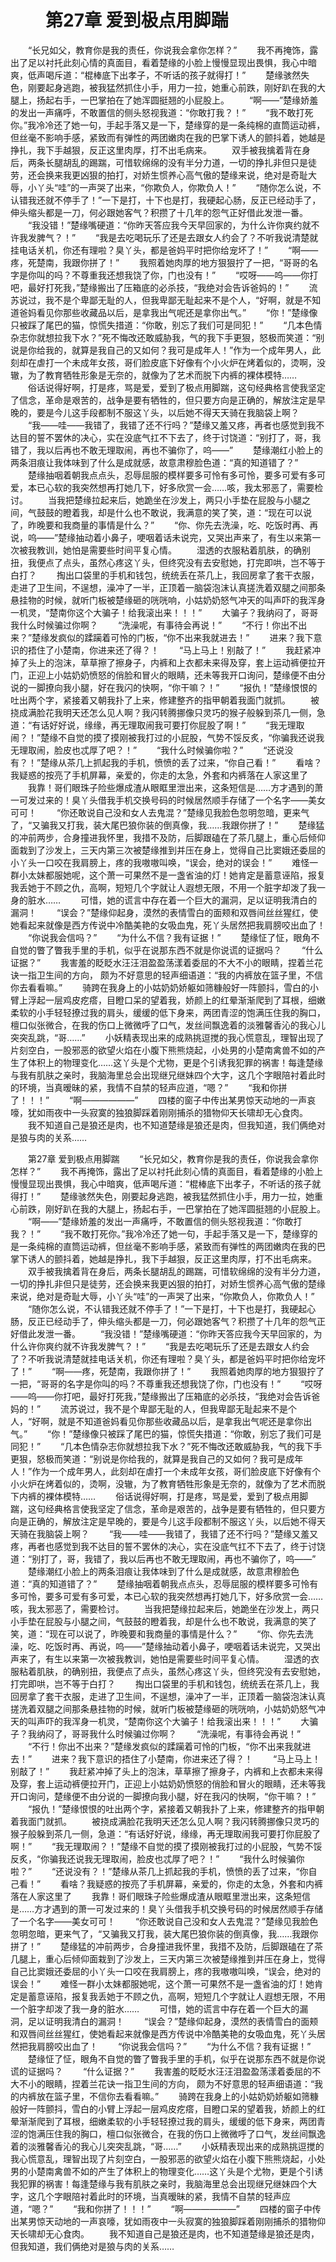 # 　　第27章 爱到极点用脚踹
　　“长兄如父，教育你是我的责任，你说我会拿你怎样？”
　　我不再掩饰，露出了足以衬托此刻心情的真面目，看着楚缘的小脸上慢慢显现出畏惧，我心中暗爽，低声喝斥道：“棍棒底下出孝子，不听话的孩子就得打！”
　　楚缘骇然失色，刚要起身逃跑，被我猛然抓住小手，用力一拉，她重心前跌，刚好趴在我的大腿上，扬起右手，一巴掌拍在了她浑圆挺翘的小屁股上。
　　“啊——”楚缘娇羞的发出一声痛呼，不敢置信的侧头怒视我道：“你敢打我？！”
　　“我不敢打死你。”我冷冷还了她一句，手起手落又是一下，楚缘穿的是一条纯棉的直筒运动裤，但丝毫不影响手感，紧致而有弹性的两团嫩肉在我的巴掌下诱人的颤抖着，她越是挣扎，我下手越狠，反正这里肉厚，打不出毛病来。
　　双手被我擒着背在身后，两条长腿胡乱的踢踹，可惜软绵绵的没有半分力道，一切的挣扎非但只是徒劳，还会换来我更凶狠的拍打，对娇生惯养心高气傲的楚缘来说，绝对是奇耻大辱，小丫头“哇”的一声哭了出来，“你欺负人，你欺负人！”
　　“随你怎么说，不认错我还就不停手了！”一下是打，十下也是打，我硬起心肠，反正已经动手了，伸头缩头都是一刀，何必跟她客气？积攒了十几年的怨气正好借此发泄一番。
　　“我没错！”楚缘嘴硬道：“你昨天答应我今天早回家的，为什么许你爽约就不许我发脾气？！”
　　“我是去吃喝玩乐了还是去跟女人约会了？不听我说清楚就挂电话关机，你还有理啦？臭丫头，都是爸妈平时把你给宠坏了！”
　　“啊——疼，死楚南，我跟你拼了！”
　　我照着她肉厚的地方狠狠拧了一把，“哥哥的名字是你叫的吗？不尊重我还想我饶了你，门也没有！”
　　“哎呀——呜——你打吧，最好打死我，”楚缘搬出了压箱底的必杀技，“我绝对会告诉爸妈的！”
　　流苏说过，我不是个卑鄙无耻的人，但我卑鄙无耻起来不是个人，“好啊，就是不知道爸妈看见你那些收藏品以后，是拿我出气呢还是拿你出气。”
　　“你！”楚缘像只被踩了尾巴的猫，惊慌失措道：“你敢，别忘了我们可是同犯！”
　　“几本色情杂志你就想拉我下水？”死不悔改还敢威胁我，气的我下手更狠，怒极而笑道：“别说是你给我的，就算是我自己的又如何？我可是成年人！”作为一个成年男人，此刻却在虐打一个未成年女孩，哥们脸皮底下好像有个小火炉在烤着似的，烫啊，没辙，为了教育牺牲形象是无奈的，就像为了艺术而脱下内裤的裸体模特……
　　俗话说得好啊，打是疼，骂是爱，爱到了极点用脚踹，这句经典格言使我坚定了信念，革命是艰苦的，战争是要有牺牲的，但只要方向是正确的，解放注定是早晚的，要是今儿这手段都制不服这丫头，以后她不得天天骑在我脑袋上啊？
　　“我——哇——我错了，我错了还不行吗？”楚缘又羞又疼，再者也感觉到我不达目的誓不罢休的决心，实在没底气扛不下去了，终于讨饶道：“别打了，哥，我错了，我以后再也不敢无理取闹，再也不骗你了，呜——”
　　楚缘潮红小脸上的两条泪痕让我体味到了什么是成就感，故意肃穆脸色道：“真的知道错了？”
　　楚缘抽咽着朝我点点头，忍辱屈服的模样要多可怜有多可怜，要多可爱有多可爱，本已心软的我突然想再打她几下，好多欣赏一会……咳，我太邪恶了，需要检讨。
　　当我把楚缘拉起来后，她跪坐在沙发上，两只小手垫在屁股与小腿之间，气鼓鼓的瞪着我，却是什么也不敢说，我满意的笑了笑，道：“现在可以说了，昨晚要和我商量的事情是什么？”
　　“你、你先去洗澡，吃、吃饭时再、再说，呜——”楚缘抽动着小鼻子，哽咽着话未说完，又哭出声来了，有生以来第一次被我教训，她怕是需要些时间平复心情。
　　湿透的衣服粘着肌肤，的确别扭，我便点了点头，虽然心疼这丫头，但终究没有去安慰她，打完即哄，岂不等于白打？
　　掏出口袋里的手机和钱包，统统丢在茶几上，我回房拿了套干衣服，走进了卫生间，不逞想，澡冲了一半，正顶着一脑袋泡沫认真搓洗着双腿之间那条悬挂物的时候，就听门板被楚缘砸的咣咣响，小姑奶奶怒气冲天的叫声吓的我浑身一机灵，“楚南你这个大骗子！给我滚出来！！！”
　　大骗子？我纳闷了，哥哥我什么时候骗过你啊？
　　“洗澡呢，有事待会再说！”
　　“不行！你出不出来？”楚缘发疯似的蹂躏着可怜的门板，“你不出来我就进去！”
　　进来？我下意识的捂住了小楚南，你进来还了得？！
　　“马上马上！别敲了！”
　　我赶紧冲掉了头上的泡沫，草草擦了擦身子，内裤和上衣都未来得及穿，套上运动裤便拉开门，正迎上小姑奶奶愤怒的俏脸和冒火的眼睛，还未等我开口询问，楚缘便不由分说的一脚撩向我小腿，好在我闪的快啊，“你干嘛？！”
　　“报仇！”楚缘恨恨的吐出两个字，紧接着又朝我扑了上来，修建整齐的指甲朝着我面门就抓。
　　被挠成满脸花我明天还怎么见人啊？我闪转腾挪像只灵巧的猴子般躲到茶几一侧，急道：“有话好好说，缘缘，再无理取闹我可要打你屁股了啊！”
　　“我无理取闹？！”楚缘不自觉的摸了摸刚被我打过的小屁股，气势不馁反炙，“你骗我还说我无理取闹，脸皮也忒厚了吧？！”
　　“我什么时候骗你啦？”
　　“还说没有？！”楚缘从茶几上抓起我的手机，愤愤的丢了过来，“你自己看！”
　　看啥？我疑惑的按亮了手机屏幕，亲爱的，你走的太急，外套和内裤落在人家这里了
　　我靠！哥们眼珠子险些爆成渣从眼眶里泄出来，这条短信是……方才遇到的萧一可发过来的！臭丫头借我手机交换号码的时候居然顺手存储了一个名字——美女可可！
　　“你还敢说自己没和女人去鬼混？”楚缘见我脸色忽明忽暗，更来气了，“又骗我又打我，装大尾巴狼你装的倒真像，我……我跟你拼了！”
　　楚缘猛的冲前两步，合身撞进我怀里，我措不及防，后脚跟磕在了茶几腿上，重心后倾仰面栽到了沙发上，三天内第三次被楚缘推到并压在身上，觉得自己比窦娥还委屈的小丫头一口咬在我肩膀上，疼的我嗷嗷叫唤，“误会，绝对的误会！”
　　难怪一群小太妹都服她呢，这个萧一可果然不是一盏省油的灯！她肯定是蓄意诬陷，报复我丢她于不顾之仇，高啊，短短几个字就让人遐想无限，不用一个脏字却泼了我一身的脏水……
　　可惜，她的谎言中存在着一个巨大的漏洞，足以证明我清白的漏洞！
　　“误会？”楚缘仰起身，漠然的表情雪白的面颊和双唇间丝丝猩红，使她看起来就像是西方传说中冷酷美艳的女吸血鬼，死丫头居然把我肩膀咬出血了！
　　“你说我会信吗？”
　　“为什么不信？我有证据！”
　　楚缘怔了怔，眼角不自觉的瞥了瞥我手里的手机，似乎在说那东西不就是你说谎的证据吗？
　　“什么证据？”
　　我害羞的眨眨水汪汪泪盈盈荡漾着委屈的不大不小的眼睛，捏着兰花诀一指卫生间的方向， 颇为不好意思的轻声细语道：“我的内裤放在篮子里，不信你去看看嘛。”
　　骑跨在我身上的小姑奶奶娇躯如筛糠般好一阵颤抖，雪白的小臂上浮起一层鸡皮疙瘩，目瞪口呆的望着我，娇颜上的红晕渐渐爬到了耳根，细嫩柔软的小手轻轻撩过我的肩头，缓缓的低下身来，两团青涩的饱满压住我的胸口，檀口似张微合，在我的伤口上微微呼了口气，发丝间飘逸着的淡雅馨香沁的我心儿突突乱跳，“哥……”
　　小妖精表现出来的成熟挑逗搅的我心慌意乱，理智出现了片刻空白，一股邪恶的欲望火焰在小腹下熊熊烧起，小处男的小楚南禽兽不如的产生了体积上的物理变化……这丫头是个尤物，更是个引诱我犯罪的祸害！每逢楚缘与我有肌肤之亲时，我脑海里总会出现继兄继妹四个大字，这几个字眼陪衬着此时的环境，当真暧昧的紧，我情不自禁的轻声应道，“嗯？”
　　“我和你拼了！！！”
　　“啊——————”
　　四楼的窗子中传出某男惊天动地的一声哀嚎，犹如雨夜中一头寂寞的独狼脚踩着刚刚捕杀的猎物仰天长啸却无心食肉。
　　我不知道自己是狼还是肉，也不知道楚缘是狼还是肉，但我知道，我们俩绝对是狼与肉的关系……

　　第27章 爱到极点用脚踹
　　“长兄如父，教育你是我的责任，你说我会拿你怎样？”
　　我不再掩饰，露出了足以衬托此刻心情的真面目，看着楚缘的小脸上慢慢显现出畏惧，我心中暗爽，低声喝斥道：“棍棒底下出孝子，不听话的孩子就得打！”
　　楚缘骇然失色，刚要起身逃跑，被我猛然抓住小手，用力一拉，她重心前跌，刚好趴在我的大腿上，扬起右手，一巴掌拍在了她浑圆挺翘的小屁股上。
　　“啊——”楚缘娇羞的发出一声痛呼，不敢置信的侧头怒视我道：“你敢打我？！”
　　“我不敢打死你。”我冷冷还了她一句，手起手落又是一下，楚缘穿的是一条纯棉的直筒运动裤，但丝毫不影响手感，紧致而有弹性的两团嫩肉在我的巴掌下诱人的颤抖着，她越是挣扎，我下手越狠，反正这里肉厚，打不出毛病来。
　　双手被我擒着背在身后，两条长腿胡乱的踢踹，可惜软绵绵的没有半分力道，一切的挣扎非但只是徒劳，还会换来我更凶狠的拍打，对娇生惯养心高气傲的楚缘来说，绝对是奇耻大辱，小丫头“哇”的一声哭了出来，“你欺负人，你欺负人！”
　　“随你怎么说，不认错我还就不停手了！”一下是打，十下也是打，我硬起心肠，反正已经动手了，伸头缩头都是一刀，何必跟她客气？积攒了十几年的怨气正好借此发泄一番。
　　“我没错！”楚缘嘴硬道：“你昨天答应我今天早回家的，为什么许你爽约就不许我发脾气？！”
　　“我是去吃喝玩乐了还是去跟女人约会了？不听我说清楚就挂电话关机，你还有理啦？臭丫头，都是爸妈平时把你给宠坏了！”
　　“啊——疼，死楚南，我跟你拼了！”
　　我照着她肉厚的地方狠狠拧了一把，“哥哥的名字是你叫的吗？不尊重我还想我饶了你，门也没有！”
　　“哎呀——呜——你打吧，最好打死我，”楚缘搬出了压箱底的必杀技，“我绝对会告诉爸妈的！”
　　流苏说过，我不是个卑鄙无耻的人，但我卑鄙无耻起来不是个人，“好啊，就是不知道爸妈看见你那些收藏品以后，是拿我出气呢还是拿你出气。”
　　“你！”楚缘像只被踩了尾巴的猫，惊慌失措道：“你敢，别忘了我们可是同犯！”
　　“几本色情杂志你就想拉我下水？”死不悔改还敢威胁我，气的我下手更狠，怒极而笑道：“别说是你给我的，就算是我自己的又如何？我可是成年人！”作为一个成年男人，此刻却在虐打一个未成年女孩，哥们脸皮底下好像有个小火炉在烤着似的，烫啊，没辙，为了教育牺牲形象是无奈的，就像为了艺术而脱下内裤的裸体模特……
　　俗话说得好啊，打是疼，骂是爱，爱到了极点用脚踹，这句经典格言使我坚定了信念，革命是艰苦的，战争是要有牺牲的，但只要方向是正确的，解放注定是早晚的，要是今儿这手段都制不服这丫头，以后她不得天天骑在我脑袋上啊？
　　“我——哇——我错了，我错了还不行吗？”楚缘又羞又疼，再者也感觉到我不达目的誓不罢休的决心，实在没底气扛不下去了，终于讨饶道：“别打了，哥，我错了，我以后再也不敢无理取闹，再也不骗你了，呜——”
　　楚缘潮红小脸上的两条泪痕让我体味到了什么是成就感，故意肃穆脸色道：“真的知道错了？”
　　楚缘抽咽着朝我点点头，忍辱屈服的模样要多可怜有多可怜，要多可爱有多可爱，本已心软的我突然想再打她几下，好多欣赏一会……咳，我太邪恶了，需要检讨。
　　当我把楚缘拉起来后，她跪坐在沙发上，两只小手垫在屁股与小腿之间，气鼓鼓的瞪着我，却是什么也不敢说，我满意的笑了笑，道：“现在可以说了，昨晚要和我商量的事情是什么？”
　　“你、你先去洗澡，吃、吃饭时再、再说，呜——”楚缘抽动着小鼻子，哽咽着话未说完，又哭出声来了，有生以来第一次被我教训，她怕是需要些时间平复心情。
　　湿透的衣服粘着肌肤，的确别扭，我便点了点头，虽然心疼这丫头，但终究没有去安慰她，打完即哄，岂不等于白打？
　　掏出口袋里的手机和钱包，统统丢在茶几上，我回房拿了套干衣服，走进了卫生间，不逞想，澡冲了一半，正顶着一脑袋泡沫认真搓洗着双腿之间那条悬挂物的时候，就听门板被楚缘砸的咣咣响，小姑奶奶怒气冲天的叫声吓的我浑身一机灵，“楚南你这个大骗子！给我滚出来！！！”
　　大骗子？我纳闷了，哥哥我什么时候骗过你啊？
　　“洗澡呢，有事待会再说！”
　　“不行！你出不出来？”楚缘发疯似的蹂躏着可怜的门板，“你不出来我就进去！”
　　进来？我下意识的捂住了小楚南，你进来还了得？！
　　“马上马上！别敲了！”
　　我赶紧冲掉了头上的泡沫，草草擦了擦身子，内裤和上衣都未来得及穿，套上运动裤便拉开门，正迎上小姑奶奶愤怒的俏脸和冒火的眼睛，还未等我开口询问，楚缘便不由分说的一脚撩向我小腿，好在我闪的快啊，“你干嘛？！”
　　“报仇！”楚缘恨恨的吐出两个字，紧接着又朝我扑了上来，修建整齐的指甲朝着我面门就抓。
　　被挠成满脸花我明天还怎么见人啊？我闪转腾挪像只灵巧的猴子般躲到茶几一侧，急道：“有话好好说，缘缘，再无理取闹我可要打你屁股了啊！”
　　“我无理取闹？！”楚缘不自觉的摸了摸刚被我打过的小屁股，气势不馁反炙，“你骗我还说我无理取闹，脸皮也忒厚了吧？！”
　　“我什么时候骗你啦？”
　　“还说没有？！”楚缘从茶几上抓起我的手机，愤愤的丢了过来，“你自己看！”
　　看啥？我疑惑的按亮了手机屏幕，亲爱的，你走的太急，外套和内裤落在人家这里了
　　我靠！哥们眼珠子险些爆成渣从眼眶里泄出来，这条短信是……方才遇到的萧一可发过来的！臭丫头借我手机交换号码的时候居然顺手存储了一个名字——美女可可！
　　“你还敢说自己没和女人去鬼混？”楚缘见我脸色忽明忽暗，更来气了，“又骗我又打我，装大尾巴狼你装的倒真像，我……我跟你拼了！”
　　楚缘猛的冲前两步，合身撞进我怀里，我措不及防，后脚跟磕在了茶几腿上，重心后倾仰面栽到了沙发上，三天内第三次被楚缘推到并压在身上，觉得自己比窦娥还委屈的小丫头一口咬在我肩膀上，疼的我嗷嗷叫唤，“误会，绝对的误会！”
　　难怪一群小太妹都服她呢，这个萧一可果然不是一盏省油的灯！她肯定是蓄意诬陷，报复我丢她于不顾之仇，高啊，短短几个字就让人遐想无限，不用一个脏字却泼了我一身的脏水……
　　可惜，她的谎言中存在着一个巨大的漏洞，足以证明我清白的漏洞！
　　“误会？”楚缘仰起身，漠然的表情雪白的面颊和双唇间丝丝猩红，使她看起来就像是西方传说中冷酷美艳的女吸血鬼，死丫头居然把我肩膀咬出血了！
　　“你说我会信吗？”
　　“为什么不信？我有证据！”
　　楚缘怔了怔，眼角不自觉的瞥了瞥我手里的手机，似乎在说那东西不就是你说谎的证据吗？
　　“什么证据？”
　　我害羞的眨眨水汪汪泪盈盈荡漾着委屈的不大不小的眼睛，捏着兰花诀一指卫生间的方向， 颇为不好意思的轻声细语道：“我的内裤放在篮子里，不信你去看看嘛。”
　　骑跨在我身上的小姑奶奶娇躯如筛糠般好一阵颤抖，雪白的小臂上浮起一层鸡皮疙瘩，目瞪口呆的望着我，娇颜上的红晕渐渐爬到了耳根，细嫩柔软的小手轻轻撩过我的肩头，缓缓的低下身来，两团青涩的饱满压住我的胸口，檀口似张微合，在我的伤口上微微呼了口气，发丝间飘逸着的淡雅馨香沁的我心儿突突乱跳，“哥……”
　　小妖精表现出来的成熟挑逗搅的我心慌意乱，理智出现了片刻空白，一股邪恶的欲望火焰在小腹下熊熊烧起，小处男的小楚南禽兽不如的产生了体积上的物理变化……这丫头是个尤物，更是个引诱我犯罪的祸害！每逢楚缘与我有肌肤之亲时，我脑海里总会出现继兄继妹四个大字，这几个字眼陪衬着此时的环境，当真暧昧的紧，我情不自禁的轻声应道，“嗯？”
　　“我和你拼了！！！”
　　“啊——————”
　　四楼的窗子中传出某男惊天动地的一声哀嚎，犹如雨夜中一头寂寞的独狼脚踩着刚刚捕杀的猎物仰天长啸却无心食肉。
　　我不知道自己是狼还是肉，也不知道楚缘是狼还是肉，但我知道，我们俩绝对是狼与肉的关系……
